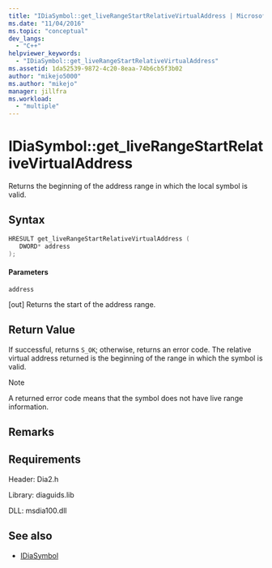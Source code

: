 ```yaml
---
title: "IDiaSymbol::get_liveRangeStartRelativeVirtualAddress | Microsoft Docs"
ms.date: "11/04/2016"
ms.topic: "conceptual"
dev_langs:
  - "C++"
helpviewer_keywords:
  - "IDiaSymbol::get_liveRangeStartRelativeVirtualAddress"
ms.assetid: 1da52539-9872-4c20-8eaa-74b6cb5f3b02
author: "mikejo5000"
ms.author: "mikejo"
manager: jillfra
ms.workload:
  - "multiple"
---
```

# IDiaSymbol::get_liveRangeStartRelativeVirtualAddress
Returns the beginning of the address range in which the local symbol is valid.

## Syntax

```C++
HRESULT get_liveRangeStartRelativeVirtualAddress ( 
   DWORD* address
);
```

#### Parameters
 `address`

[out] Returns the start of the address range.

## Return Value
 If successful, returns `S_OK`; otherwise, returns an error code. The relative virtual address returned is the beginning of the range in which the symbol is valid.

> [!NOTE]
> A returned error code means that the symbol does not have live range information.

## Remarks

## Requirements
 Header: Dia2.h

 Library: diaguids.lib

 DLL: msdia100.dll

## See also
- [IDiaSymbol](../../debugger/debug-interface-access/idiasymbol.md)